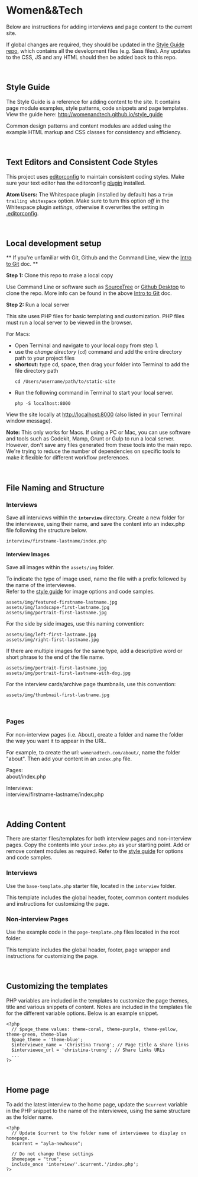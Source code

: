 # Women&&Tech
Below are instructions for adding interviews and page content to the current site. 

If global changes are required, they should be updated in the [Style Guide repo](https://github.com/WomenAndTech/style_guide), which contains all the development files (e.g. Sass files). Any updates to the CSS, JS and any HTML should then be added back to this repo.

<br>

## Style Guide

The Style Guide is a reference for adding content to the site. It contains page module examples, style patterns, code snippets and page templates. View the guide here:
<http://womenandtech.github.io/style_guide>

Common design patterns and content modules are added using the example HTML markup and CSS classes for consistency and efficiency.

<br>

## Text Editors and Consistent Code Styles

This project uses [editorconfig](http://editorconfig.org/) to maintain consistent coding styles. Make sure your text editor has the editorconfig [plugin](http://editorconfig.org/#download) installed.

**Atom Users:** The Whitespace plugin (installed by default) has a `Trim trailing whitespace` option. Make sure to turn this option *off* in the Whitespace plugin *settings*, otherwise it overwrites the setting in [.editorconfig](.editorconfig).

<br>

## Local development setup

** If you're unfamiliar with Git, Github and the Command Line, view the [Intro to Git](docs/intro-to-git.md) doc. **

**Step 1:** Clone this repo to make a local copy

Use Command Line or software such as [SourceTree](https://www.sourcetreeapp.com) or [Github Desktop](https://help.github.com/desktop/) to clone the repo. More info can be found in the above [Intro to Git](docs/intro-to-git.md) doc.

**Step 2:** Run a local server

This site uses PHP files for basic templating and customization. PHP files must run a local server to be viewed in the browser.

For Macs:

* Open Terminal and navigate to your local copy from step 1.
* use the *change directory* (`cd`) command and add the entire directory path to your project files
* **shortcut:** type cd, space, then drag your folder into Terminal to add the file directory path
    ```
    cd /Users/username/path/to/static-site
    ```
* Run the following command in Terminal to start your local server.
    ```
    php -S localhost:8000
    ```

View the site locally at <http://localhost:8000> (also listed in your Terminal window message).

**Note:** This only works for Macs.  If using a PC or Mac, you can use software and tools such as Codekit, Mamp, Grunt or Gulp to run a local server. However, don't save any files generated from these tools into the main repo. We're trying to reduce the number of dependencies on specific tools to make it flexible for different workflow preferences.

<br>

## File Naming and Structure

### Interviews

Save all interviews within the **`interview`** directory. Create a new folder for the interviewee, using their name, and save the content into an index.php file following the structure below.

```
interview/firstname-lastname/index.php
```

#### Interview Images
Save all images within the `assets/img` folder.

To indicate the type of image used, name the file with a prefix followed by the name of the interviewee.  
Refer to the [style guide](http://womenandtech.github.io/style_guide) for image options and code samples.

```
assets/img/featured-firstname-lastname.jpg
assets/img/landscape-first-lastname.jpg
assets/img/portrait-first-lastname.jpg
```

For the side by side images, use this naming convention:

```
assets/img/left-first-lastname.jpg
assets/img/right-first-lastname.jpg
```

If there are multiple images for the same type, add a descriptive word or short phrase to the end of the file name.

```
assets/img/portrait-first-lastname.jpg
assets/img/portrait-first-lastname-with-dog.jpg
```

For the interview cards/archive page thumbnails, use this convention:
```
assets/img/thumbnail-first-lastname.jpg
```
<br>

### Pages
For non-interview pages (i.e. About), create a folder and name the folder the way you want it to appear in the URL.

For example, to create the url: `womenadtech.com/about/`, name the folder "about". Then add your content in an `index.php` file. 

Pages:  
about/index.php

Interviews:  
interview/firstname-lastname/index.php

<br>

## Adding Content

There are starter files/templates for both interview pages and non-interview pages. Copy the contents into your `index.php` as your starting point. Add or remove content modules as required. Refer to the [style guide](http://womenandtech.github.io/style_guide) for options and code samples.

### Interviews

Use the `base-template.php` starter file, located in the `interview` folder. 

This template includes the global header, footer, common content modules and instructions for customizing the page.

### Non-interview Pages

Use the example code in the `page-template.php` files located in the root folder. 

This template includes the global header, footer, page wrapper and instructions for customizing the page.

<br>

## Customizing the templates

PHP variables are included in the templates to customize the page themes, title and various snippets of content. Notes are included in the templates file for the different variable options. Below is an example snippet.

```
<?php
  // $page_theme values: theme-coral, theme-purple, theme-yellow, theme-green, theme-blue
  $page_theme = 'theme-blue';
  $interviewee_name = 'Christina Truong'; // Page title & share links
  $interviewee_url = 'christina-truong'; // Share links URLs
  ...
?>
```

<br>

## Home page

To add the latest interview to the home page, update the `$current` variable in the PHP snippet to the name of the interviewee, using the same structure as the folder name.

```
<?php
  // Update $current to the folder name of interviewee to display on homepage.
  $current = "ayla-newhouse";

  // Do not change these settings
  $homepage = "true";
  include_once 'interview/'.$current.'/index.php';
?>
```


